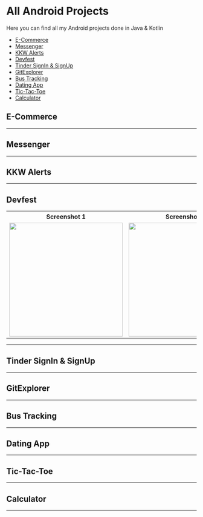 # All Android Projects

Here you can find all my Android projects done in Java & Kotlin

- [E-Commerce]()
- [Messenger]()
- [KKW Alerts]()
- [Devfest]()
- [Tinder SignIn & SignUp]()
- [GitExplorer]()
- [Bus Tracking]()
- [Dating App]()
- [Tic-Tac-Toe]()
- [Calculator]()

## E-Commerce


___

## Messenger





___


## KKW Alerts



___

## Devfest

<table style="width:100%">
  <tr>
    <th>Screenshot 1</th>
    <th>Screenshot 2</th> 
  </tr>
  <tr>
    <td><img src="https://user-images.githubusercontent.com/47221267/99056224-056e5f00-25c0-11eb-8987-f55eba1cc67d.jpg" width="300px"></td>
    <td><img src="https://user-images.githubusercontent.com/47221267/99056641-9d6c4880-25c0-11eb-91ad-06829560e3c0.jpg" width="300px"></td> 
  </tr>      
 
</table>


___

## Tinder SignIn & SignUp




___

## GitExplorer



___

## Bus Tracking



___


## Dating App



___


## Tic-Tac-Toe

___

## Calculator

___
